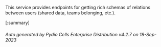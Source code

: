 






This service provides endpoints for getting rich schemas of relations between users (shared data, teams belonging, etc.).

[:summary]

###### Auto generated by Pydio Cells Enterprise Distribution v4.2.7 on 18-Sep-2023
